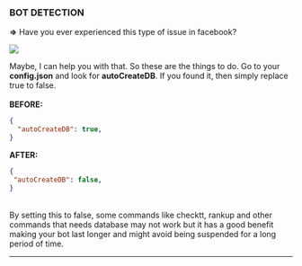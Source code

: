 ### BOT DETECTION
__=>__ Have you ever experienced this type of issue in facebook?
  
<img align="center" src="https://i.ibb.co/4SChsvH/facebook.jpg">

Maybe, I can help you with that. So these are the things to do. Go to your **config.json** and look for **autoCreateDB**. If you found it, then simply replace true to false.
<br><br>
__BEFORE:__
```json
{
  "autoCreateDB": true,
}
```
__AFTER:__
```json
{
 "autoCreateDB": false,
}
```
<br>
By setting this to false, some commands like checktt, rankup and other commands that needs database may not work but it has a good benefit making your bot last longer and might avoid being suspended for a long period of time.

---
